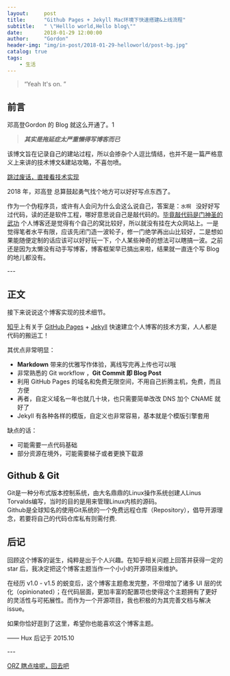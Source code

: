 ```yaml
---
layout:     post
title:      "Github Pages + Jekyll Mac环境下快速搭建&上线流程"
subtitle:   " \"Helllo world,Hello blog\""
date:       2018-01-29 12:00:00
author:     "Gordon"
header-img: "img/in-post/2018-01-29-helloworld/post-bg.jpg"
catalog: true
tags:
    - 生活
---
```


> “Yeah It's on. ”


## 前言

邓高登Gordon 的 Blog 就这么开通了。1

> ***其实是拖延症太严重懒得写博客而已***


该博文旨在记录自己的建站过程，所以会掺杂个人逗比情结，也并不是一篇严格意义上来讲的技术博文&建站攻略，不喜勿喷。


[跳过废话，直接看技术实现 ](#build) 


2018 年，邓高登 总算鼓起勇气找个地方可以好好写点东西了。


作为一个伪程序员，或许有人会问为什么会这么说自己，答案是：`水啊 ` 没好好写过代码，读的还是软件工程，哪好意思说自己是敲代码的。[毕竟敲代码是门神圣的武功](#end) 个人博客还是觉得有个自己的窝比较好，所以就没有挂在大众网站上。一是觉得笔者水平有限，应该先闭门造一波轮子，修一门绝学再出山比较好，二是想如果能随便定制的话应该可以好好玩一下，个人某些神奇的想法可以瞎搞一波。之前还是因为太懒没有动手写博客，博客框架早已搞出来啦，结果就一直连个写 Blog 的地儿都没有。


<p id = "build"></p>
---

## 正文

接下来说说这个博客实现的技术细节。  

[知乎](https://www.zhihu.com/question/20223939)上有关于 [GitHub Pages](https://pages.github.com/) + [Jekyll](http://jekyllrb.com/) 快速建立个人博客的技术方案，人人都是代码的搬运工！

其优点非常明显：

* **Markdown** 带来的优雅写作体验，离线写完再上传也可以哦
* 非常熟悉的 Git workflow ，**Git Commit 即 Blog Post**
* 利用 GitHub Pages 的域名和免费无限空间，不用自己折腾主机，免费，而且方便
* 再者，自定义域名一年也就几十块，也只需要简单改改 DNS 加个 CNAME 就好了 
* Jekyll 有各种各样的模版，自定义也非常容易，基本就是个模版引擎套用 

缺点的话：

* 可能需要一点代码基础
* 部分资源在境外，可能需要梯子或者更换下载源


## Github & Git

Git是一种分布式版本控制系统，由大名鼎鼎的Linux操作系统创建人Linus Torvalds编写，当时的目的是用来管理Linux内核的源码。  
Github是全球知名的使用Git系统的一个免费远程仓库（Repository），倡导开源理念，若要将自己的代码仓库私有则需付费.

## 后记

回顾这个博客的诞生，纯粹是出于个人兴趣。在知乎相关问题上回答并获得一定的 star 后，我决定把这个博客主题当作一个小小的开源项目来维护。

在经历 v1.0 - v1.5 的蜕变后，这个博客主题愈发完整，不但增加了诸多 UI 层的优化（opinionated）；在代码层面，更加丰富的配置项也使得这个主题拥有了更好的灵活性与可拓展性。而作为一个开源项目，我也积极的为其完善文档与解决 issue。

如果你恰好逛到了这里，希望你也能喜欢这个博客主题。

—— Hux 后记于 2015.10


<p id = "end"></p>
---

[ORZ  瞎点啥呢，回去吧 ](#build)


